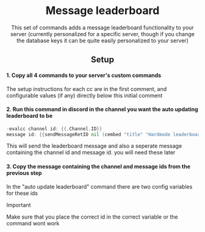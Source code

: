 <h1 align="center">Message leaderboard</h1>
<p align="center">This set of commands adds a message leaderboard functionality to your server (currently personalized for a specific server, though if you change the database keys it can be quite easily personalized to your server)</p>

<h2 align="center">Setup</h2>
<h4>1. Copy all 4 commands to your server's custom commands</h4>
<p>The setup instructions for each cc are in the first comment, and configurable values (if any) directly below this initial comment</p>
<h4>2. Run this command in discord in the channel you want the auto updating leaderboard to be</h4>

```go
-evalcc channel id: {{.Channel.ID}}
message id: {{sendMessageRetID nil (cembed "title" "Hardmode leaderboard" "description" "No one is on the leaderboard yet" "footer" (sdict "text" "This message updates every 6 hours\nNext update") "timestamp" (currentTime.Add (toDuration "6h")) "color" 14232643)}}
```

<p>This will send the leaderboard message and also a seperate message containing the channel id and message id. you will need these later</p>

<h4>3. Copy the message containing the channel and message ids from the previous step</h4>
<p>In the "auto update leaderboard" command there are two config variables for these ids</p>

> [!IMPORTANT]
> Make sure that you place the correct id in the correct variable or the command wont work
